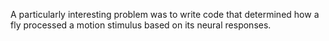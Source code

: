 A particularly interesting problem was to write code that determined how a fly processed a motion stimulus based on its neural responses.
